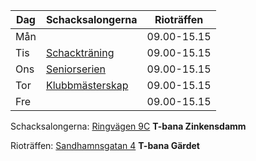 Dag|Schacksalongerna|Rioträffen
---|---|---
Mån||09.00-15.15
Tis|[Schackträning](Schackträning.html)|09.00-15.15
Ons|[Seniorserien](Seniorserien.html)|09.00-15.15
Tor|[Klubbmästerskap](Klubbmästerskap.html)|09.00-15.15
Fre||09.00-15.15

Schacksalongerna:
[Ringvägen 9C](https://goo.gl/maps/QvjjjhTWNoS3iQt66) **T-bana Zinkensdamm**

Rioträffen:
[Sandhamnsgatan 4](https://maps.app.goo.gl/QcKuataRc74koJP39) **T-bana Gärdet**
